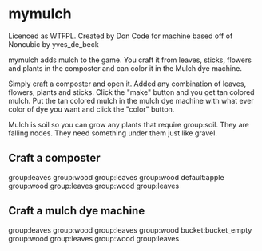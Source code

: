 mymulch
=======

Licenced as WTFPL.
Created by Don
Code for machine based off of Noncubic by yves_de_beck

mymulch adds mulch to the game. You craft it from leaves, sticks, flowers and plants in the composter and can color it in the Mulch dye machine.

Simply craft a composter and open it. Added any combination of leaves, flowers, plants and sticks. Click the "make" button and you get tan colored mulch.
Put the tan colored mulch in the mulch dye machine with what ever color of dye you want and click the "color" button. 

Mulch is soil so you can grow any plants that require group:soil.
They are falling nodes. They need something under them just like gravel.

Craft a composter
-----------------------

group:leaves    group:wood      group:leaves
group:wood	default:apple   group:wood
group:leaves    group:wood      group:leaves

Craft a mulch dye machine
-----------------------

group:leaves    group:wood            group:leaves
group:wood	bucket:bucket_empty   group:wood
group:leaves    group:wood            group:leaves
